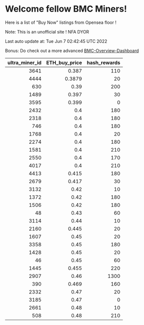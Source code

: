 # Welcome fellow BMC Miners!
Here is a list of "Buy Now" listings from Opensea floor !

Note: This is an unofficial site ! NFA DYOR

Last auto update at: Tue Jun  7 02:42:45 UTC 2022

Bonus: Do check out a more advanced [BMC-Overview-Dashboard](https://dune.com/defifunk/BMC-Overview-Dashboard)


|   ultra_miner_id |   ETH_buy_price |   hash_rewards |
|-----------------:|----------------:|---------------:|
|             3641 |          0.387  |            110 |
|             4444 |          0.3879 |             20 |
|              630 |          0.39   |            200 |
|             1489 |          0.397  |             30 |
|             3595 |          0.399  |              0 |
|             2432 |          0.4    |            180 |
|             2318 |          0.4    |            180 |
|              746 |          0.4    |            180 |
|             1768 |          0.4    |             20 |
|             2274 |          0.4    |            180 |
|             1581 |          0.4    |            210 |
|             2550 |          0.4    |            170 |
|             4017 |          0.4    |            210 |
|             4413 |          0.415  |            180 |
|             2679 |          0.417  |             30 |
|             3132 |          0.42   |             10 |
|             1372 |          0.42   |            180 |
|             1506 |          0.42   |            180 |
|               48 |          0.43   |             60 |
|             3114 |          0.44   |             10 |
|             2160 |          0.445  |             20 |
|             1607 |          0.45   |             20 |
|             3358 |          0.45   |            180 |
|             1428 |          0.45   |             20 |
|               46 |          0.45   |             60 |
|             1445 |          0.455  |            220 |
|             2907 |          0.46   |           1300 |
|              390 |          0.469  |            160 |
|             2332 |          0.47   |             20 |
|             3185 |          0.47   |              0 |
|             2661 |          0.48   |             10 |
|              508 |          0.48   |            210 |